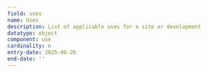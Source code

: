 ```yaml
---
field: uses
name: Uses
description: List of applicable uses for a site or development
datatype: object
component: use
cardinality: n
entry-date: 2025-06-26
end-date: ''
---
```

